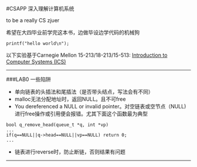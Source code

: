 #CSAPP 深入理解计算机系统

to be a really CS zjuer

希望在大四毕业前学完这本书，边做毕设边学代码的机械狗

```
printf("hello world\n");

```
以下实验基于Carnegie Mellon 15-213/18-213/15-513: [Introduction to Computer Systems (ICS)](http://www.cs.cmu.edu/afs/cs/academic/class/15213-f17/www/index.html)

***

###LAB0
一些陷阱

- 单向链表的头插法和尾插法（是否带头结点，写法会有不同）
- malloc无法分配地址时，返回NULL。且不可free
- You dereferenced a NULL or invalid pointer。对空链表或空节点（NULL)进行free操作或引用便会报错。尤其下面这个函数最为典型
```
bool q_remove_head(queue_t *q, int *vp)
...
if(q==NULL||q->head==NULL||vp==NULL) return 0;
...
```
- 链表进行reverse时，防止断链，否则结果有问题


***



